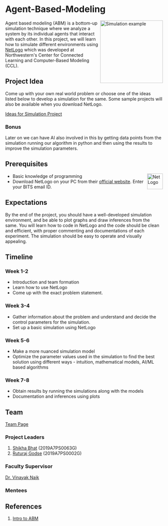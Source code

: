 # Agent-Based-Modeling

<img align = "right" src="https://user-images.githubusercontent.com/68149849/182371383-944c7a5f-fe83-48a1-8421-661c08b402fa.png" align="center" alt="Simulation example" width="200"/>

Agent based modeling (ABM) is a bottom-up simulation technique where we analyze a system by its individual agents that interact with each other. In this project, we will learn how to simulate different environments using [NetLogo](https://ccl.northwestern.edu/netlogo/) which was developed at Northwestern's Center for Connected Learning and Computer-Based Modeling (CCL).


## Project Idea
Come up with your own real world problem or choose one of the ideas listed below to develop a simulation for the same. Some sample projects will also be available when you download NetLogo.

[Ideas for Simulation Project](https://ccl.northwestern.edu/courses/mam2005/Ideas_for_models.htm)

### Bonus
Later on we can have AI also involved in this by getting data points from the simulation running our algorithm in python and then using the results to improve the simulation parameters.

## Prerequisites

<img align = "right" src="https://user-images.githubusercontent.com/68149849/182371871-ca5654ab-83bb-41eb-ad77-d918da70b14a.png" alt="NetLogo" width="50"/>

- Basic knowledge of programming
- Download NetLogo on your PC from their [official website](http://ccl.northwestern.edu/netlogo/download.shtml). Enter your BITS email ID. 

## Expectations
By the end of the project, you should have a well-developed simulation environment, and be able to plot graphs and draw inferences from the same. You will learn how to code in NetLogo and the code should be clean and efficient, with proper commenting and documentations of each experiment. The simulation should be easy to operate and visually appealing.

## Timeline

### Week 1-2
- Introduction and team formation
- Learn how to use NetLogo 
- Come up with the exact problem statement.

### Week 3-4
- Gather information about the problem and understand and decide the control parameters for the simulation. 
- Set up a basic simulation using NetLogo

### Week 5-6
- Make a more nuanced simulation model
- Optimize the parameter values used in the simulation to find the best solution using different ways - intuition, mathematical models, AI/ML based algorithms

### Week 7-8
- Obtain results by running the simulations along with the models 
- Documentation and inferences using plots


## Team

[Team Page](https://github.com/orgs/ASCII-Mentorships/teams/agent-based-modeling)

### Project Leaders
1. [Shikha Bhat](https://github.com/shikha-16) (2019A7PS0063G)
2. [Ruturaj Godse](https://github.com/Ruturaj-Godse) (2019A7PS0002G)

### Faculty Supervisor
[Dr. Vinayak Naik](https://github.com/vinayaksn)

### Mentees


## References
1. [Intro to ABM](https://towardsdatascience.com/intro-to-agent-based-modeling-3eea6a070b72)
